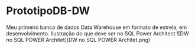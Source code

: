 # PrototipoDB-DW
Meu primeiro banco de dados Data Warehouse em formato de estrela, em desenvolvimento.
Ilustração do que deve ser no SQL Power Architect
![DW no SQL POWER Architet](DW no SQL POWER Architet.png)
